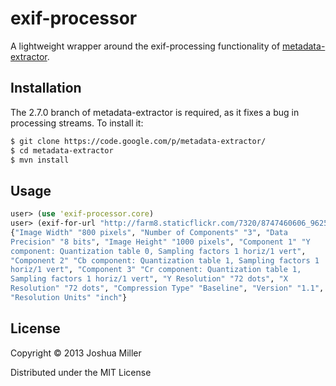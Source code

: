 # exif-processor

A lightweight wrapper around the exif-processing functionality of 
[metadata-extractor](http://code.google.com/p/metadata-extractor/).

## Installation

The 2.7.0 branch of metadata-extractor is required, as it fixes a bug
in processing streams. To install it:

```bash
$ git clone https://code.google.com/p/metadata-extractor/
$ cd metadata-extractor
$ mvn install
```

## Usage

```clojure
user> (use 'exif-processor.core)
user> (exif-for-url "http://farm8.staticflickr.com/7320/8747460606_96250e211e_b.jpg")
{"Image Width" "800 pixels", "Number of Components" "3", "Data
Precision" "8 bits", "Image Height" "1000 pixels", "Component 1" "Y
component: Quantization table 0, Sampling factors 1 horiz/1 vert",
"Component 2" "Cb component: Quantization table 1, Sampling factors 1
horiz/1 vert", "Component 3" "Cr component: Quantization table 1,
Sampling factors 1 horiz/1 vert", "Y Resolution" "72 dots", "X
Resolution" "72 dots", "Compression Type" "Baseline", "Version" "1.1",
"Resolution Units" "inch"}
```

## License

Copyright © 2013 Joshua Miller

Distributed under the MIT License
